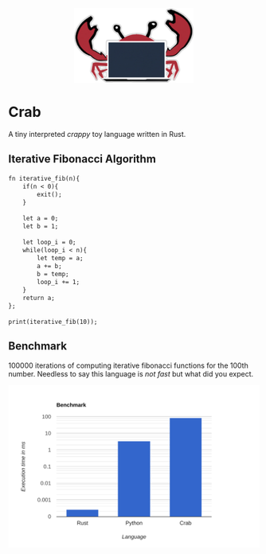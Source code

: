 <p align="center">
  <img height="150" src="res/crab_logo_border.png">
</p>

# Crab
A tiny interpreted *crappy* toy language written in Rust.

## Iterative Fibonacci Algorithm

```
fn iterative_fib(n){
    if(n < 0){
        exit();
    }

    let a = 0;
    let b = 1;

    let loop_i = 0;
    while(loop_i < n){
        let temp = a;
        a += b;
        b = temp;
        loop_i += 1;
    }
    return a;
};

print(iterative_fib(10));
```

## Benchmark 

100000 iterations of computing iterative fibonacci functions for the 100th number. Needless to say this language is _not fast_ but what did you expect.

<p align="center">
  <img src="res/benchmark.svg">
</p>



